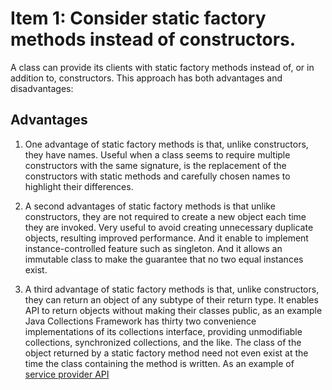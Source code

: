 # Item 1: Consider static factory methods instead of constructors.

A class can provide its clients with static factory methods instead of, or in addition to, constructors.
This approach has both advantages and disadvantages:

## Advantages

1. One advantage of static factory methods is that, unlike constructors, they have names. Useful when a class seems to require
multiple constructors with the same signature, is the replacement of the constructors with static methods and carefully chosen names
to highlight their differences.

2. A second advantages of static factory methods is that unlike constructors, they are not required to create
a new object each time they are invoked. Very useful to avoid creating unnecessary duplicate objects, resulting improved
performance. And it enable to implement instance-controlled feature such as singleton. And it allows
an immutable class to make the guarantee that no two equal instances exist.

3. A third advantage of static factory methods is that, unlike constructors, they can return an object 
of any subtype of their return type. It enables API to return objects without making their classes public, as an example Java Collections Framework has thirty two 
convenience implementations of its collections interface, providing unmodifiable collections, synchronized collections, and the like.
The class of the object returned by a static factory method need not even exist at the time the class containing the method is written.
As an example of [service provider API]()




